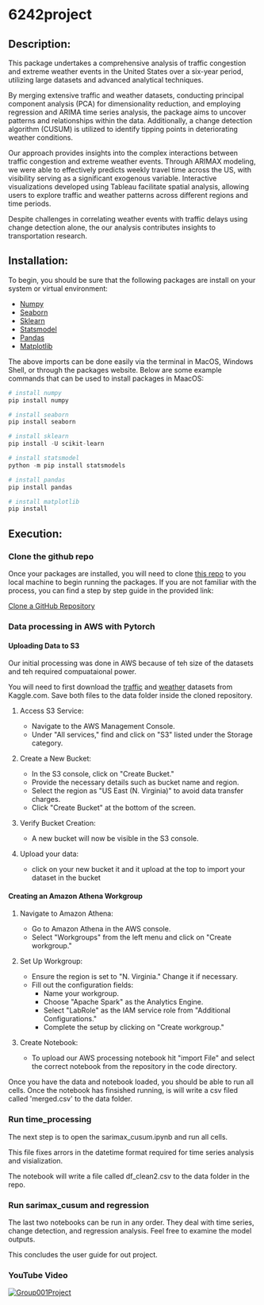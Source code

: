 # 6242project

## Description:
This package undertakes a comprehensive analysis of traffic congestion and extreme weather events in the United States over a six-year period, utilizing large datasets and advanced analytical techniques. 

By merging extensive traffic and weather datasets, conducting principal component analysis (PCA) for dimensionality reduction, and employing regression and ARIMA time series analysis, the package aims to uncover patterns and relationships within the data. Additionally, a change detection algorithm (CUSUM) is utilized to identify tipping points in deteriorating weather conditions.

Our approach provides insights into the complex interactions between traffic congestion and extreme weather events. Through ARIMAX modeling, we were able to effectively predicts weekly travel time across the US, with visibility serving as a significant exogenous variable. Interactive visualizations developed using Tableau facilitate spatial analysis, allowing users to explore traffic and weather patterns across different regions and time periods. 

Despite challenges in correlating weather events with traffic delays using change detection alone, the our analysis contributes insights to transportation research.

## Installation:
To begin, you should be sure that the following packages are install on your system or virtual environment:
- [Numpy](https://numpy.org/install/)
- [Seaborn](https://seaborn.pydata.org/installing.html)
- [Sklearn](https://scikit-learn.org/stable/install.html)
- [Statsmodel](https://www.statsmodels.org/stable/install.html)
- [Pandas](https://pandas.pydata.org/docs/getting_started/install.html)
- [Matplotlib]()

The above imports can be done easily via the terminal in MacOS, Windows Shell, or through the packages website. Below are some example commands that can be used to install packages in MaacOS:

```python
# install numpy
pip install numpy

# install seaborn
pip install seaborn

# install sklearn
pip install -U scikit-learn

# install statsmodel
python -m pip install statsmodels

# install pandas
pip install pandas

# install matplotlib
pip install 
```

## Execution:

### Clone the github repo

Once your packages are installed, you will need to clone [this repo](https://github.com/pcopeland/6242project) to you local machine to begin running the packages. If you are not familiar with the process, you can find a step by step guide in the provided link:

[Clone a GitHub Repository](https://docs.github.com/en/repositories/creating-and-managing-repositories/cloning-a-repository)

### Data processing in AWS with Pytorch
#### Uploading Data to S3

Our initial processing was done in AWS because of teh size of the datasets and teh required compuataional power. 

You will need to first download the [traffic](https://www.kaggle.com/datasets/sobhanmoosavi/us-traffic-congestions-2016-2022) and [weather](https://www.kaggle.com/datasets/sobhanmoosavi/us-weather-events) datasets from Kaggle.com. Save both files to the data folder inside the cloned repository.

1. Access S3 Service:
   - Navigate to the AWS Management Console.
   - Under "All services," find and click on "S3" listed under the Storage category.

2. Create a New Bucket:
   - In the S3 console, click on "Create Bucket."
   - Provide the necessary details such as bucket name and region.
   - Select the region as "US East (N. Virginia)" to avoid data transfer charges.
   - Click "Create Bucket" at the bottom of the screen.

3. Verify Bucket Creation:
   - A new bucket will now be visible in the S3 console.

4. Upload your data:
   - click on your new bucket it and it upload at the top to import your dataset in the bucket

#### Creating an Amazon Athena Workgroup

1. Navigate to Amazon Athena:
   - Go to Amazon Athena in the AWS console.
   - Select "Workgroups" from the left menu and click on "Create workgroup."

2. Set Up Workgroup:
   - Ensure the region is set to "N. Virginia." Change it if necessary.
   - Fill out the configuration fields:
       * Name your workgroup.
       * Choose "Apache Spark" as the Analytics Engine.
       * Select "LabRole" as the IAM service role from "Additional Configurations."
       * Complete the setup by clicking on "Create workgroup."

3. Create Notebook:
   - To upload our AWS processing notebook hit "import File" and select the correct notebook from the repository in the code directory.

Once you have the data and notebook loaded, you should be able to run all cells. Once the notebook has finsished running, is will write a csv filed called 'merged.csv' to the data folder. 

### Run time_processing

The next step is to open the sarimax_cusum.ipynb and run all cells. 

This file fixes arrors in the datetime format required for time series analysis and visialization.

The notebook will write a file called df_clean2.csv to the data folder in the repo. 

### Run sarimax_cusum and regression

The last two notebooks can be run in any order. They deal with time series, change detection, and regression analysis. Feel free to examine the model outputs.

This concludes the user guide for out project.


### YouTube Video
[![Group001Project](http://img.youtube.com/vi/iB1B4DigVV8/0.jpg)](http://www.youtube.com/watch?v=iB1B4DigVV8)
